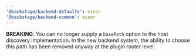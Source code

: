 ```yaml
---
'@backstage/backend-defaults': minor
'@backstage/backend-common': minor
---
```


**BREAKING**: You can no longer supply a `basePath` option to the host discovery implementation. In the new backend system, the ability to choose this path has been removed anyway at the plugin router level.
